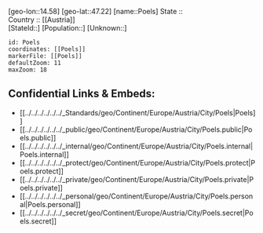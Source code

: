 ﻿---
location: [47.22,14.58] 
mapzoom: [7,12] 
mapmarker: city 
type: City
tags:
- geo/City


SpocWebEntityId: 33570
isDeleted: false
confidential: public

---
[geo-lon::14.58] 
[geo-lat::47.22] 
[name::Poels] 
State ::  
Country :: [[Austria]]  
[StateId::] 
[Population::] 
[Unknown::] 


```leaflet
id: Poels
coordinates: [[Poels]] 
markerFile: [[Poels]] 
defaultZoom: 11 
maxZoom: 18
```


## Confidential Links & Embeds: 
- [[../../../../../../_Standards/geo/Continent/Europe/Austria/City/Poels|Poels]] 
- [[../../../../../../_public/geo/Continent/Europe/Austria/City/Poels.public|Poels.public]] 
- [[../../../../../../_internal/geo/Continent/Europe/Austria/City/Poels.internal|Poels.internal]] 
- [[../../../../../../_protect/geo/Continent/Europe/Austria/City/Poels.protect|Poels.protect]] 
- [[../../../../../../_private/geo/Continent/Europe/Austria/City/Poels.private|Poels.private]] 
- [[../../../../../../_personal/geo/Continent/Europe/Austria/City/Poels.personal|Poels.personal]] 
- [[../../../../../../_secret/geo/Continent/Europe/Austria/City/Poels.secret|Poels.secret]] 
